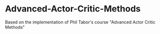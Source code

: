 # Advanced-Actor-Critic-Methods
Based on the implementation of Phil Tabor's course "Advanced Actor Critic Methods"

